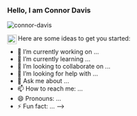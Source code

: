 ### Hello, I am Connor Davis

<p align="left"> <img src="https://komarev.com/ghpvc/?username=connor-davis&label=Views&color=blue&style=matte" alt="connor-davis" /> </p>

<a href="https://github.com/connor-davis">
  <img align="left" alt="Connors's Github" width="22px" src="https://cdn.jsdelivr.net/npm/simple-icons@v3/icons/github.svg" />
</a>

Here are some ideas to get you started:

- 🔭 I’m currently working on ...
- 🌱 I’m currently learning ...
- 👯 I’m looking to collaborate on ...
- 🤔 I’m looking for help with ...
- 💬 Ask me about ...
- 📫 How to reach me: ...
- 😄 Pronouns: ...
- ⚡ Fun fact: ...
-->
